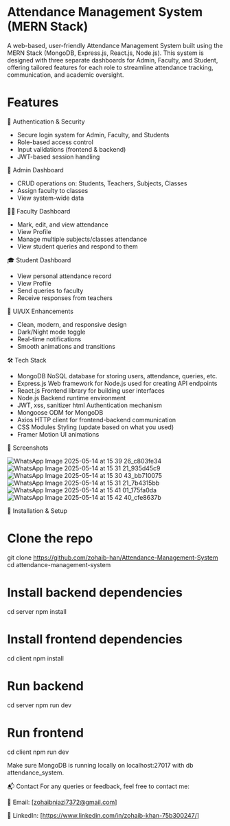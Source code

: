 # Attendance Management System (MERN Stack)
A web-based, user-friendly Attendance Management System built using the MERN Stack (MongoDB, Express.js, React.js, Node.js). This system is designed with three separate dashboards for Admin, Faculty, and Student, offering tailored features for each role to streamline attendance tracking, communication, and academic oversight.

# Features

🔐 Authentication & Security

- Secure login system for Admin, Faculty, and Students
- Role-based access control
- Input validations (frontend & backend)
- JWT-based session handling

👤 Admin Dashboard

- CRUD operations on: Students, Teachers, Subjects, Classes
- Assign faculty to classes
- View system-wide data

👨‍🏫 Faculty Dashboard

- Mark, edit, and view attendance
- View Profile
- Manage multiple subjects/classes attendance
- View student queries and respond to them

🎓 Student Dashboard

- View personal attendance record
- View Profile
- Send queries to faculty
- Receive responses from teachers

🌟 UI/UX Enhancements

- Clean, modern, and responsive design
- Dark/Night mode toggle
- Real-time notifications
- Smooth animations and transitions

🛠️ Tech Stack

- MongoDB	NoSQL database for storing users, attendance, queries, etc.
- Express.js	Web framework for Node.js used for creating API endpoints
- React.js	Frontend library for building user interfaces
- Node.js	Backend runtime environment
- JWT, xss, sanitizer html	Authentication mechanism
- Mongoose	ODM for MongoDB
- Axios	HTTP client for frontend-backend communication
- CSS Modules	Styling (update based on what you used)
- Framer Motion	UI animations

📸 Screenshots

![WhatsApp Image 2025-05-14 at 15 39 26_c803fe34](https://github.com/user-attachments/assets/26f1ed59-24f9-4e45-a933-0d874cdca9ae)
![WhatsApp Image 2025-05-14 at 15 31 21_935d45c9](https://github.com/user-attachments/assets/aaffdd04-18ed-482e-b2a6-57e3e49519d3)
![WhatsApp Image 2025-05-14 at 15 30 43_bb710075](https://github.com/user-attachments/assets/5bf2b4e9-eddc-422c-8cc9-24c892271ae7)
![WhatsApp Image 2025-05-14 at 15 31 21_7b4315bb](https://github.com/user-attachments/assets/26141e24-a556-47cd-88af-e397b1016056)
![WhatsApp Image 2025-05-14 at 15 41 01_175fa0da](https://github.com/user-attachments/assets/75359dd0-f7b8-4009-b9af-c8774a4b0c85)
![WhatsApp Image 2025-05-14 at 15 42 40_cfe8637b](https://github.com/user-attachments/assets/76cadec7-c3c9-4cf8-b982-900653a934b6)


🧪 Installation & Setup

# Clone the repo
git clone https://github.com/zohaib-han/Attendance-Management-System
cd attendance-management-system

# Install backend dependencies
cd server
npm install

# Install frontend dependencies
cd client
npm install

# Run backend
cd server
npm run dev

# Run frontend
cd client
npm run dev

Make sure MongoDB is running locally on localhost:27017 with db attendance_system.

📬 Contact
For any queries or feedback, feel free to contact me:

📧 Email: [zohaibniazi7372@gmail.com]

🔗 LinkedIn: [https://www.linkedin.com/in/zohaib-khan-75b300247/]

